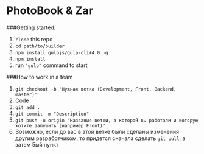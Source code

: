 # PhotoBook & Zar

###Getting started:

1. `clone` this repo
2. `cd path/to/builder`
3. `npm install gulpjs/gulp-cli#4.0 -g`
4. `npm install`
5. run ` "gulp" ` command to start

###How to work in a team

1.  `git checkout -b 'Нужная ветка (Development, Front, Backend, master)'`
2. Code
3. `git add .`
4. `git commit -m "Description"`
5. `git push -u origin "Название ветки, в которой вы работали и которую хотите запушить (например Front)"`
6. Возможно, если до вас в этой ветке были сделаны изменения другим разработчиком, то придется сначала сделать `git pull`, а затем 5ый пункт